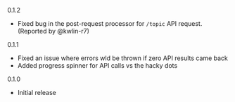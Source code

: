 0.1.2
* Fixed bug in the post-request processor for `/topic` API request.
  (Reported by @kwlin-r7)

0.1.1
* Fixed an issue where errors wld be thrown if zero API results came back
* Added progress spinner for API calls vs the hacky dots

0.1.0 
* Initial release
